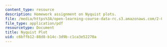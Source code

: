 ```yaml
---
content_type: resource
description: Homework assignment on Nyquist plots.
file: /media/https%3A/open-learning-course-data-rc.s3.amazonaws.com/2-017j-design-of-electromechanical-robotic-systems-fall-2009/c6bffb1288d8b14c3d9bc1ca3e52270a_MIT2_017JF09_p37.pdf
file_type: application/pdf
resourcetype: Document
title: Nyquist Plot
uid: c6bffb12-88d8-b14c-3d9b-c1ca3e52270a
---
```

